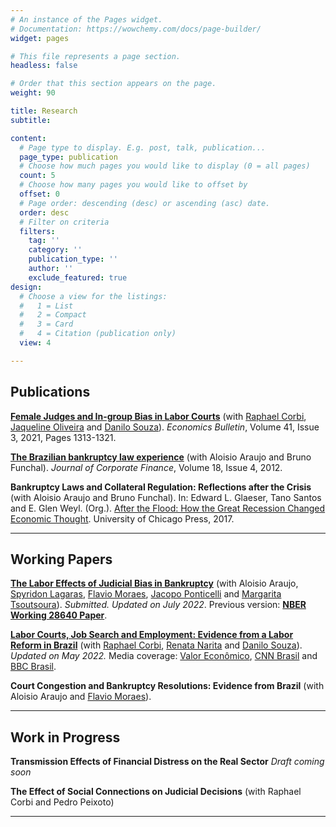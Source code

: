 ```yaml
---
# An instance of the Pages widget.
# Documentation: https://wowchemy.com/docs/page-builder/
widget: pages

# This file represents a page section.
headless: false

# Order that this section appears on the page.
weight: 90

title: Research
subtitle: 

content:
  # Page type to display. E.g. post, talk, publication...
  page_type: publication
  # Choose how much pages you would like to display (0 = all pages)
  count: 5
  # Choose how many pages you would like to offset by
  offset: 0
  # Page order: descending (desc) or ascending (asc) date.
  order: desc
  # Filter on criteria
  filters:
    tag: ''
    category: ''
    publication_type: ''
    author: ''
    exclude_featured: true
design:
  # Choose a view for the listings:
  #   1 = List
  #   2 = Compact
  #   3 = Card
  #   4 = Citation (publication only)
  view: 4

---
```


## Publications

**[Female Judges and In-group Bias in Labor Courts](http://www.accessecon.com/Pubs/EB/2021/Volume41/EB-21-V41-I3-P111.pdf)** (with [Raphael Corbi](https://sites.google.com/site/raphaelcorbi/), [Jaqueline Oliveira](https://sites.google.com/site/jaquemdeoliveira/) and [Danilo Souza](https://sites.google.com/view/dpsouza/home)). *Economics Bulletin*, Volume 41, Issue 3, 2021, Pages 1313-1321.

**[The Brazilian bankruptcy law experience](https://doi.org/10.1016/j.jcorpfin.2012.03.001)** (with Aloisio Araujo and Bruno Funchal). *Journal of Corporate Finance*, Volume 18, Issue 4, 2012.

**Bankruptcy Laws and Collateral Regulation: Reflections after the Crisis** (with Aloisio Araujo and Bruno Funchal). In: Edward L. Glaeser, Tano Santos and E. Glen Weyl. (Org.). [After the Flood: How the Great Recession Changed Economic Thought](https://press.uchicago.edu/ucp/books/book/chicago/A/bo25581539.html). University of Chicago Press, 2017.

---

## Working Papers

**[The Labor Effects of Judicial Bias in Bankruptcy](https://papers.ssrn.com/sol3/papers.cfm?abstract_id=3757117)** (with Aloisio Araujo, [Spyridon Lagaras](https://sites.google.com/view/spyridonlagaras/home/), [Flavio Moraes](https://flafmoraes.wixsite.com/fmoraes), [Jacopo Ponticelli](https://www.kellogg.northwestern.edu/faculty/ponticelli/) and [Margarita Tsoutsoura](http://tsoutsoura.com/)). *Submitted. Updated on July 2022*. Previous version: **[NBER Working 28640 Paper](https://www.nber.org/papers/w28640)**.

**[Labor Courts, Job Search and Employment: Evidence from a Labor Reform in Brazil](http://dx.doi.org/10.2139/ssrn.4121304)** (with [Raphael Corbi](https://sites.google.com/site/raphaelcorbi/), [Renata Narita](https://sites.google.com/site/renatanarita/) and [Danilo Souza](https://sites.google.com/view/dpsouza/home)). *Updated on May 2022.* Media coverage: [Valor Econômico](https://valor.globo.com/brasil/noticia/2022/05/04/regra-da-reforma-trabalhista-reduziu-desemprego-em-17-ponto-diz-estudo.ghtml), [CNN Brasil](https://www.cnnbrasil.com.br/business/estudo-aponta-regra-da-reforma-trabalhista-gerou-17-milhao-de-vagas-de-trabalho/) and [BBC Brasil](https://www.bbc.com/portuguese/brasil-61442663).

**Court Congestion and Bankruptcy Resolutions: Evidence from Brazil** (with Aloisio Araujo and [Flavio Moraes](https://flafmoraes.wixsite.com/fmoraes)).

---

## Work in Progress

**Transmission Effects of Financial Distress on the Real Sector** *Draft coming soon*

**The Effect of Social Connections on Judicial Decisions** (with Raphael Corbi and Pedro Peixoto)

****




